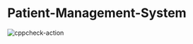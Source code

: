 # Patient-Management-System
![cppcheck-action](https://github.com/stepin104619/Patient-Management-System/workflows/cppcheck-action/badge.svg?branch=main)

